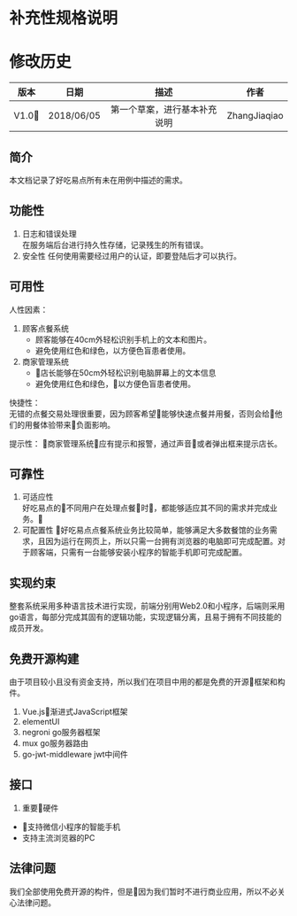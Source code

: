 # 补充性规格说明

# 修改历史
|版本|日期|描述|作者|
|:--:|:--:|:--:|:--:|
|V1.0|2018/06/05|第一个草案，进行基本补充说明|ZhangJiaqiao|


## 简介
本文档记录了好吃易点所有未在用例中描述的需求。

## 功能性
1. 日志和错误处理
</br>在服务端后台进行持久性存储，记录残生的所有错误。
2. 安全性
任何使用需要经过用户的认证，即要登陆后才可以执行。

## 可用性
人性因素：
1. 顾客点餐系统
    + 顾客能够在40cm外轻松识别手机上的文本和图片。
    + 避免使用红色和绿色，以方便色盲患者使用。
1. 商家管理系统
    + 店长能够在50cm外轻松识别电脑屏幕上的文本信息
    + 避免使用红色和绿色，以方便色盲患者使用。

快捷性：
</br>无错的点餐交易处理很重要，因为顾客希望能够快速点餐并用餐，否则会给他们的用餐体验带来负面影响。

提示性：
商家管理系统应有提示和报警，通过声音或者弹出框来提示店长。
## 可靠性
1. 可适应性
</br>好吃易点的不同用户在处理点餐时，都能够适应其不同的需求并完成业务。
2. 可配置性
好吃易点点餐系统业务比较简单，能够满足大多数餐馆的业务需求，且因为运行在网页上，所以只需一台拥有浏览器的电脑即可完成配置。对于顾客端，只需有一台能够安装小程序的智能手机即可完成配置。

## 实现约束
整套系统采用多种语言技术进行实现，前端分别用Web2.0和小程序，后端则采用go语言，每部分完成其固有的逻辑功能，实现逻辑分离，且易于拥有不同技能的成员开发。

## 免费开源构建
由于项目较小且没有资金支持，所以我们在项目中用的都是免费的开源框架和构件。
1. Vue.js渐进式JavaScript框架
2. elementUI
3. negroni go服务器框架
4. mux go服务器路由
5. go-jwt-middleware jwt中间件
## 接口
1. 重要硬件
+ 支持微信小程序的智能手机
+ 支持主流浏览器的PC

## 法律问题
我们全部使用免费开源的构件，但是因为我们暂时不进行商业应用，所以不必关心法律问题。